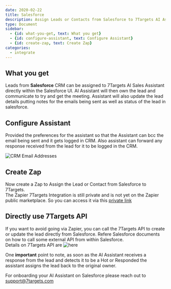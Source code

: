 ```yaml
---
date: 2020-02-22
title: Salesforce 
description: Assign Leads or Contacts from Salesforce to 7Targets AI Assistant. Assistant will followup and log the email too. 
type: Document
sidebar:
  - {id: what-you-get, text: What you get}
  - {id: configure-assistant, text: Configure Assistant}
  - {id: create-zap, text: Create Zap}
categories:
  - integrate
---
```


## What you get
Leads from **Salesforce** CRM can be assigned to 7Targets AI Sales Assistant directly within the Salesforce UI. AI Assistant will then own the lead and communicate to try and get the meeting. Assistant will also update the lead details putting notes for the emails being sent as well as status of the lead in salesforce. 

## Configure Assistant
Provided the preferences for the assistant so that the Assistant can bcc the email being sent and it gets logged in CRM. Also assistant can forward any response received from the lead for it to be logged in the CRM.

![CRM Email Addresses](../../images/crm-bcc-and-forward-emailid.png)

## Create Zap
Now create a Zap to Assign the Lead or Contact from Salesforce to 7Targets.   
The Zapier 7Targets Integration is still private and is not yet on the Zapier public marketplace. So you can access it via this [private link](https://zapier.com/developer/public-invite/73649/157f0098ab326f339526b19ff7de5526/)   


## Directly use 7Targets API
If you want to avoid going via Zapier, you can call the 7Targets API to create or update the lead directly from Salesforce. Refere Salesforce documents on how to call some external API from within Salesforce.   
Details on 7Targets API are ![here](../api)

One **important** point to note, as soon as the AI Assistant receives a response from the lead and detects it to be a Hot or Responded the assistant assigns the lead back to the original owner.

For onboarding your AI Assistant on Salesforce please reach out to support@7targets.com